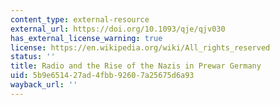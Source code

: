 ```yaml
---
content_type: external-resource
external_url: https://doi.org/10.1093/qje/qjv030
has_external_license_warning: true
license: https://en.wikipedia.org/wiki/All_rights_reserved
status: ''
title: Radio and the Rise of the Nazis in Prewar Germany
uid: 5b9e6514-27ad-4fbb-9260-7a25675d6a93
wayback_url: ''
---
```

